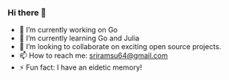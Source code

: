 ### Hi there 👋



- 🔭 I’m currently working on Go 
- 🌱 I’m currently learning Go and Julia 
- 👯 I’m looking to collaborate on exciting open source projects.
- 📫 How to reach me: sriramsu64@gmail.com
- ⚡ Fun fact: I have an eidetic memory!

